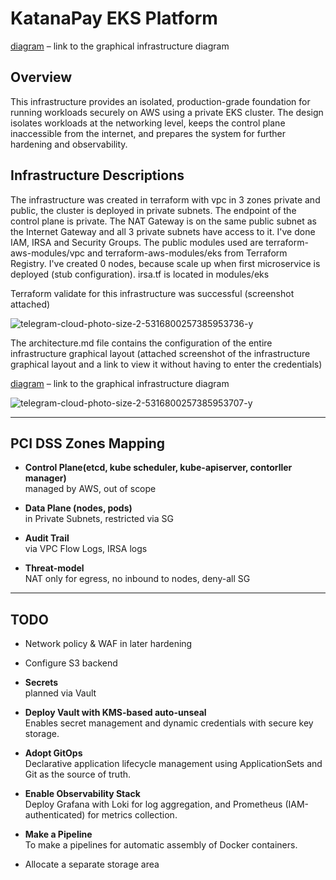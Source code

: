 # KatanaPay EKS Platform
[diagram](https://www.mermaidchart.com/raw/e95c1b9e-3771-4253-bd46-b403fba68c0b?theme=light&version=v0.1&format=svg) – link to the graphical infrastructure diagram
## Overview

This infrastructure provides an isolated, production-grade foundation for running workloads securely on AWS using a private EKS cluster. The design isolates workloads at the networking level, keeps the control plane inaccessible from the internet, and prepares the system for further hardening and observability.

## Infrastructure Descriptions

The infrastructure was created in terraform with vpc in 3 zones private and public, the cluster is deployed in private subnets. The endpoint of the control plane is private. The NAT Gateway is on the same public subnet as the Internet Gateway and all 3 private subnets have access to it. I've done IAM, IRSA and Security Groups. The public modules used are terraform-aws-modules/vpc and terraform-aws-modules/eks from Terraform Registry. I've created 0 nodes, because scale up when first microservice is deployed (stub configuration). irsa.tf is located in modules/eks

Terraform validate for this infrastructure was successful (screenshot attached)

![telegram-cloud-photo-size-2-5316800257385953736-y](https://github.com/user-attachments/assets/e34f9887-69f0-4ee8-a65f-4143d146a392)


The architecture.md file contains the configuration of the entire infrastructure graphical layout (attached screenshot of the infrastructure graphical layout and a link to view it without having to enter the credentials)

[diagram](https://www.mermaidchart.com/raw/e95c1b9e-3771-4253-bd46-b403fba68c0b?theme=light&version=v0.1&format=svg) – link to the graphical infrastructure diagram

![telegram-cloud-photo-size-2-5316800257385953707-y](https://github.com/user-attachments/assets/c2908633-5cd0-44de-9187-c3231b687a7a)


---
## PCI DSS Zones Mapping

- **Control Plane(etcd, kube scheduler, kube-apiserver, contorller manager)**  
  managed by AWS, out of scope
  
- **Data Plane (nodes, pods)**  
  in Private Subnets, restricted via SG
  
- **Audit Trail**  
  via VPC Flow Logs, IRSA logs

- **Threat-model**  
  NAT only for egress, no inbound to nodes, deny-all SG 
---
## TODO

- Network policy & WAF in later hardening

- Configure S3 backend
  
- **Secrets**  
  planned via Vault
  
- **Deploy Vault with KMS-based auto-unseal**  
  Enables secret management and dynamic credentials with secure key storage.

- **Adopt GitOps**  
  Declarative application lifecycle management using ApplicationSets and Git as the source of truth.

- **Enable Observability Stack**  
  Deploy Grafana with Loki for log aggregation, and Prometheus (IAM-authenticated) for metrics collection.

- **Make a Pipeline**  
  To make a pipelines for automatic assembly of Docker containers.

- Allocate a separate storage area
